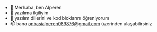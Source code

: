 - 👋 Merhaba, ben Alperen
- 👀 yazılıma ilgiliyim
- 🌱 yazılım dillerini ve kod bloklarını öğreniyorum
- 📫 bana onbasialperen089876@gmail.com üzerinden ulaşabilirsiniz

<!---
MangOuO/MangOuO is a ✨ special ✨ repository because its `README.md` (this file) appears on your GitHub profile.
You can click the Preview link to take a look at your changes.
--->

